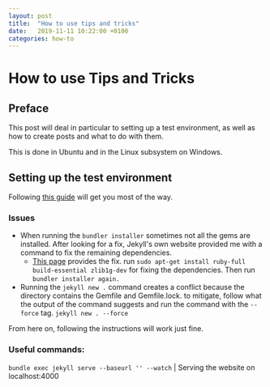 ```yaml
---
layout: post
title:  "How to use tips and tricks"
date:   2019-11-11 10:22:00 +0100
categories: how-to
---
```

# How to use Tips and Tricks
## Preface
This post will deal in particular to setting up a test environment, as well as how to create posts and what to do with them.

This is done in Ubuntu and in the Linux subsystem on Windows.

## Setting up the test environment
Following [this guide](https://michelleful.github.io/code-blog//2014/02/28/setting-up-a-jekyll-blog-on-github-pages/) will get you most of the way.

### Issues
* When running the `bundler installer` sometimes not all the gems are installed. After looking for a fix, Jekyll's own website provided me with a command to fix the remaining dependencies.
  * [This page](https://jekyllrb.com/docs/installation/ubuntu/) provides the fix. run `sudo apt-get install ruby-full build-essential zlib1g-dev` for fixing the dependencies. Then run `bundler installer again.`
* Running the `jekyll new .` command creates a conflict because the directory contains the Gemfile and Gemfile.lock. to mitigate, follow what the output of the command suggests and run the command with the `--force` tag. `jekyll new . --force`

From here on, following the instructions will work just fine. 

### Useful commands:
`bundle exec jekyll serve --baseurl '' --watch`  | Serving the website on localhost:4000